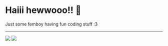 # Haiii hewwooo!! 👋 
Just some femboy having fun coding stuff :3

---
<img src='https://skillicons.dev/icons?i=vscode,visualstudio'/>

<img src='https://skillicons.dev/icons?i=js,ts,nodejs,discordjs,mongodb,regex,c,cpp,cs&theme=dark&perline=6'/>

<!--
**WuchtL/WuchtL** is a ✨ _special_ ✨ repository because its `README.md` (this file) appears on your GitHub profile.

Here are some ideas to get you started:

- 🔭 I’m currently working on ...
- 🌱 I’m currently learning ...
- 👯 I’m looking to collaborate on ...
- 🤔 I’m looking for help with ...
- 💬 Ask me about ...
- 📫 How to reach me: ...
- 😄 Pronouns: ...
- ⚡ Fun fact: ...
-->
